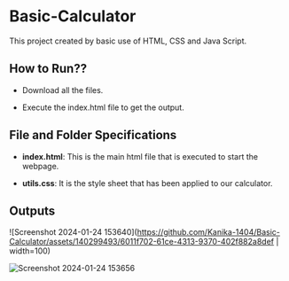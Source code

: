 # Basic-Calculator
This project created by basic use of HTML, CSS and Java Script.

## How to Run??
* Download all the files. 

* Execute the index.html file to get the output.

## File and Folder Specifications

* **index.html**: This is the main html file that is executed to start the webpage.

* **utils.css**: It is the style sheet that has been applied to our calculator.

## Outputs

![Screenshot 2024-01-24 153640](https://github.com/Kanika-1404/Basic-Calculator/assets/140299493/6011f702-61ce-4313-9370-402f882a8def | width=100)

![Screenshot 2024-01-24 153656](https://github.com/Kanika-1404/Basic-Calculator/assets/140299493/57ffa3e7-1c03-4e51-b366-e89c25d55e7b)

